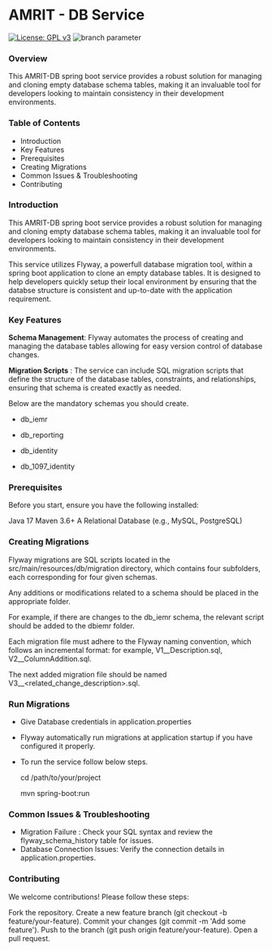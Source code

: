 # AMRIT - DB Service
[![License: GPL v3](https://img.shields.io/badge/License-GPLv3-blue.svg)](https://www.gnu.org/licenses/gpl-3.0)  ![branch parameter](https://github.com/PSMRI/AMRIT-DB/actions/workflows/sast-and-package.yml/badge.svg)

### Overview
This AMRIT-DB spring boot service provides a robust solution for managing and cloning empty database schema tables, making it an invaluable tool for developers looking to maintain consistency in their development environments.

### Table of Contents
* Introduction
* Key Features
* Prerequisites
* Creating Migrations
* Common Issues & Troubleshooting
* Contributing
  
### Introduction
This AMRIT-DB spring boot service provides a robust solution for managing and cloning empty database schema tables, making it an invaluable tool for developers looking to maintain consistency in their development environments.

This service utilizes Flyway, a powerfull database migration tool, within a spring boot application to clone an empty database tables. It is designed to help developers quickly setup their local environment by ensuring that the databse structure is consistent and up-to-date with the application requirement.

### Key Features

**Schema Management**: Flyway automates the process of creating and managing the database tables allowing for easy version control of database changes.

**Migration Scripts** : The service can include SQL migration scripts that define the structure of the database tables, constraints, and relationships, ensuring that schema is created exactly as needed.

Below are the mandatory schemas you should create.

 * db_iemr
 
 * db_reporting
 
 * db_identity
 
 * db_1097_identity

### Prerequisites
Before you start, ensure you have the following installed:

Java 17
Maven 3.6+
A Relational Database (e.g., MySQL, PostgreSQL)
### Creating Migrations
Flyway migrations are SQL scripts located in the src/main/resources/db/migration directory, which contains four subfolders, each corresponding for four given schemas.

Any additions or modifications related to a schema should be placed in the appropriate folder.

For example, if there are changes to the db_iemr schema, the relevant script should be added to the dbiemr folder.

Each migration file must adhere to the Flyway naming convention, which follows an incremental format: for example, V1__Description.sql, V2__ColumnAddition.sql.

 The next added migration file should be named V3__<related_change_description>.sql.
 
### Run Migrations
* Give Database credentials in application.properties
* Flyway automatically run migrations at application startup if you have configured it properly.
* To run the service follow below steps.

  cd /path/to/your/project
  
  mvn spring-boot:run
  
### Common Issues & Troubleshooting
* Migration Failure : Check your SQL syntax and review the flyway_schema_history table for issues.
* Database Connection Issues: Verify the connection details in application.properties.
### Contributing
We welcome contributions! Please follow these steps:

Fork the repository.
Create a new feature branch (git checkout -b feature/your-feature).
Commit your changes (git commit -m 'Add some feature').
Push to the branch (git push origin feature/your-feature).
Open a pull request.
